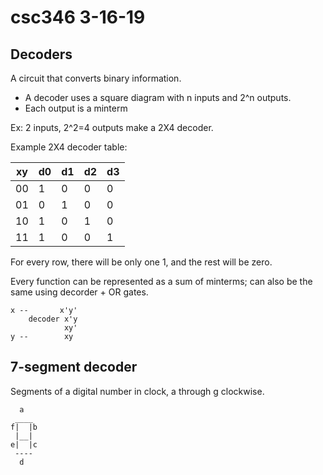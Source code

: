 # csc346 3-16-19

## Decoders

A circuit that converts binary information.

- A decoder uses a square diagram with n inputs and 2^n outputs.
- Each output is a minterm

Ex: 2 inputs, 2^2=4 outputs make a 2X4 decoder.

Example 2X4 decoder table:

| xy | d0 | d1 | d2 | d3 |
| - | - | - | - | - |
| 00 | 1 | 0 | 0 | 0 |
| 01 | 0 | 1 | 0 | 0 |
| 10 | 1 | 0 | 1 | 0 |
| 11 | 1 | 0 | 0 | 1 |

For every row, there will be only one 1, and the rest will be zero.

Every function can be represented as a sum of minterms; can also be the same using decorder + OR gates.

```
x --       x'y'
	decoder x'y 
			xy'
y -- 		xy
```

## 7-segment decoder
Segments of a digital number in clock, a through g clockwise.
```
  a
 ____
f|  |b
 |__|
e|  |c
 ----
  d
```
